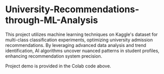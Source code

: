 # University-Recommendations-through-ML-Analysis

This project utilizes machine learning techniques on Kaggle's dataset for multi-class classification experiments, optimizing university admission recommendations. By leveraging advanced data analysis and trend identification, AI algorithms uncover nuanced patterns in student profiles, enhancing recommendation system precision.

Project demo is provided in the Colab code above.
